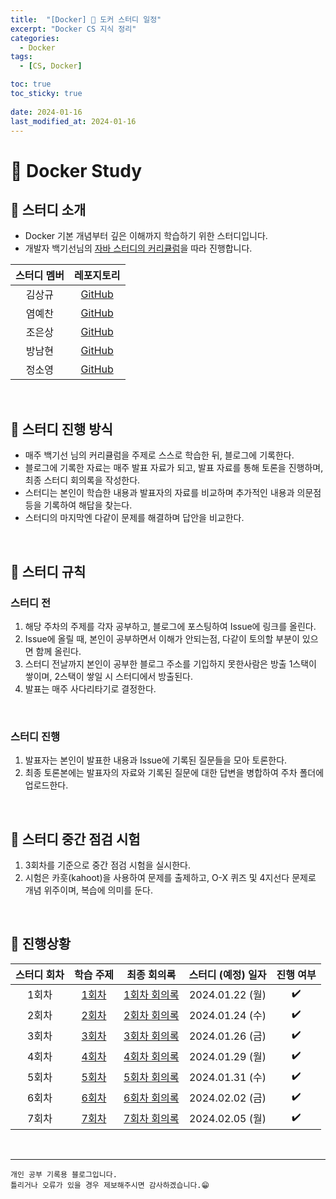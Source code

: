 ```yaml
---
title:  "[Docker] 🐋 도커 스터디 일정"
excerpt: "Docker CS 지식 정리"
categories:
  - Docker
tags:
  - [CS, Docker]

toc: true
toc_sticky: true
 
date: 2024-01-16
last_modified_at: 2024-01-16
---
```


# 📖 Docker Study  

## 🍄 스터디 소개
 - Docker 기본 개념부터 깊은 이해까지 학습하기 위한 스터디입니다.  
 - 개발자 백기선님의 [자바 스터디의 커리큘럼](https://github.com/whiteship/live-study/issues?q=is%3Aissue+is%3Aclosed)을 따라 진행합니다.  


| 스터디 멤버 | 레포지토리 |
| :---: | :---: |
| 김상규 | [GitHub](https://github.com/ggyu0629) |
| 염예찬 | [GitHub](https://github.com/yyechan0602) |
| 조은상 | [GitHub](https://github.com/JoEunSang) |
| 방남현 | [GitHub](https://github.com/bnh5992) |
| 정소영 | [GitHub](https://github.com/abbiddo) |

<br>

## 🍄 스터디 진행 방식
- 매주 백기선 님의 커리큘럼을 주제로 스스로 학습한 뒤, 블로그에 기록한다.  
- 블로그에 기록한 자료는 매주 발표 자료가 되고, 발표 자료를 통해 토론을 진행하며, 최종 스터디 회의록을 작성한다.  
- 스터디는 본인이 학습한 내용과 발표자의 자료를 비교하며 추가적인 내용과 의문점 등을 기록하여 해답을 찾는다.  
- 스터디의 마지막엔 다같이 문제를 해결하며 답안을 비교한다.  

<br>

## 🍄 스터디 규칙
### 스터디 전
1. 해당 주차의 주제를 각자 공부하고, 블로그에 포스팅하여 Issue에 링크를 올린다.  
2. Issue에 올릴 때, 본인이 공부하면서 이해가 안되는점, 다같이 토의할 부분이 있으면 함께 올린다.  
3. 스터디 전날까지 본인이 공부한 블로그 주소를 기입하지 못한사람은 방출 1스택이 쌓이며, 2스택이 쌓일 시 스터디에서 방출된다.  
4. 발표는 매주 사다리타기로 결정한다.  

<br>

### 스터디 진행
1. 발표자는 본인이 발표한 내용과 Issue에 기록된 질문들을 모아 토론한다.  
2. 최종 토론본에는 발표자의 자료와 기록된 질문에 대한 답변을 병합하여 주차 폴더에 업로드한다.  

<br>

## 🍄 스터디 중간 점검 시험
1. 3회차를 기준으로 중간 점검 시험을 실시한다.  
2. 시험은 카훗(kahoot)을 사용하여 문제를 출제하고, O-X 퀴즈 및 4지선다 문제로 개념 위주이며, 복습에 의미를 둔다.  

<br>

## 🍄 진행상황

| 스터디 회차 | 학습 주제 | 최종 회의록 | 스터디 (예정) 일자 | 진행 여부 |
| :---: | :---: | :---: | :---: | :---: |
| 1회차 | [1회차](https://github.com/IMS-STUDY/Docker-Study/issues/1) | [1회차 회의록](https://github.com/IMS-STUDY/Docker-Study/blob/main/1week/1%ED%9A%8C%EC%B0%A8) | 2024.01.22 (월) |✔️|
| 2회차 | [2회차](https://github.com/IMS-STUDY/Docker-Study/issues/3) | [2회차 회의록](https://github.com/IMS-STUDY/Docker-Study/blob/main/2week/1%ED%9A%8C%EC%B0%A8) | 2024.01.24 (수) |✔️|
| 3회차 | [3회차](https://github.com/IMS-STUDY/Docker-Study/issues/5) | [3회차 회의록](https://github.com/IMS-STUDY/Docker-Study/blob/main/3week/1%ED%9A%8C%EC%B0%A8) | 2024.01.26 (금) |✔️|
| 4회차 | [4회차](https://github.com/IMS-STUDY/Docker-Study/issues/7) | [4회차 회의록](https://github.com/IMS-STUDY/Docker-Study/blob/main/4week/1%ED%9A%8C%EC%B0%A8) | 2024.01.29 (월) |✔️|
| 5회차 | [5회차](https://github.com/IMS-STUDY/Docker-Study/issues/9) | [5회차 회의록](https://github.com/IMS-STUDY/Docker-Study/blob/main/5week/1%ED%9A%8C%EC%B0%A8) | 2024.01.31 (수) |✔️|
| 6회차 | [6회차](https://github.com/IMS-STUDY/Docker-Study/issues/11) | [6회차 회의록](https://github.com/IMS-STUDY/Docker-Study/blob/main/6week/1%ED%9A%8C%EC%B0%A8) | 2024.02.02 (금) |✔️|
| 7회차 | [7회차](https://github.com/IMS-STUDY/Docker-Study/issues/13) | [7회차 회의록](https://github.com/IMS-STUDY/Docker-Study/blob/main/7week/1%ED%9A%8C%EC%B0%A8) | 2024.02.05 (월) |✔️|

<br>

***
    개인 공부 기록용 블로그입니다.
    틀리거나 오류가 있을 경우 제보해주시면 감사하겠습니다.😁